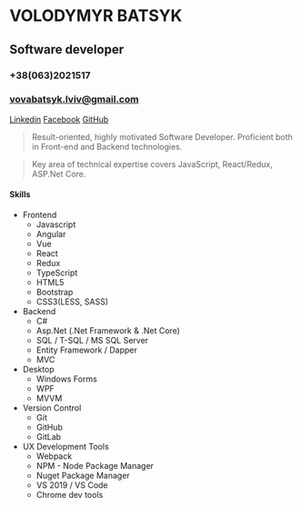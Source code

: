 # VOLODYMYR BATSYK
## Software developer
### +38(063)2021517
### vovabatsyk.lviv@gmail.com
[Linkedin](https://www.linkedin.com/in/volodymyr-batsyk-081497151/)  [Facebook](https://www.facebook.com/vovabatsyk/)  [GitHub](https://github.com/vovabatsyk/) 

> Result-oriented, highly motivated Software Developer. 
> Proficient both in Front-end and Backend technologies.

> Key area of technical expertise covers JavaScript, React/Redux, ASP.Net Core.

#### Skills
+ Frontend
    * Javascript
    * Angular
    * Vue
    * React
    * Redux
    * TypeScript
    * HTML5
    * Bootstrap
    * CSS3(LESS, SASS)
+ Backend
    * C#
    * Asp.Net (.Net Framework & .Net Core)
    * SQL / T-SQL / MS SQL Server
    * Entity Framework / Dapper
    * MVC
+ Desktop
    * Windows Forms
    * WPF
    * MVVM
+ Version Control
    * Git
    * GitHub
    * GitLab
+ UX Development Tools
    * Webpack
    * NPM - Node Package Manager
    * Nuget Package Manager
    * VS 2019 / VS Code
    * Chrome dev tools



